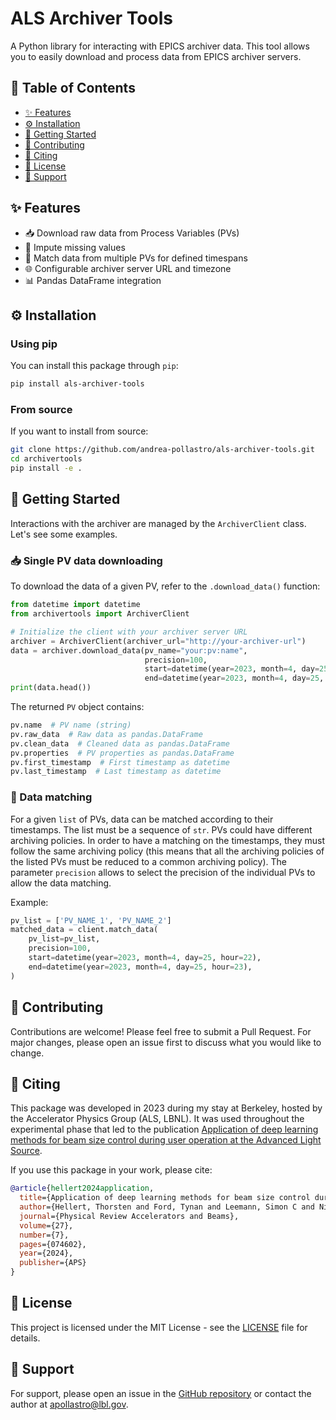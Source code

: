 # ALS Archiver Tools

A Python library for interacting with EPICS archiver data. This tool allows you to easily download and process data from EPICS archiver servers.

## 📑 Table of Contents

- [✨ Features](#-features)
- [⚙️ Installation](#️-installation)
- [🚀 Getting Started](#-getting-started)
- [🤝 Contributing](#-contributing)
- [📝 Citing](#-citing)
- [📄 License](#-license)
- [💬 Support](#-support)

## ✨ Features

- 📥 Download raw data from Process Variables (PVs)
- 🧩 Impute missing values
- 🧮 Match data from multiple PVs for defined timespans
- 🌐 Configurable archiver server URL and timezone
- 📊 Pandas DataFrame integration

## ⚙️ Installation

### Using pip
You can install this package through `pip`:
```bash
pip install als-archiver-tools
```

### From source
If you want to install from source:
```bash
git clone https://github.com/andrea-pollastro/als-archiver-tools.git
cd archivertools
pip install -e .
```

## 🚀 Getting Started

Interactions with the archiver are managed by the `ArchiverClient` class. Let's see some examples.

### 📥 Single PV data downloading
To download the data of a given PV, refer to the `.download_data()` function:

```python
from datetime import datetime
from archivertools import ArchiverClient

# Initialize the client with your archiver server URL
archiver = ArchiverClient(archiver_url="http://your-archiver-url")
data = archiver.download_data(pv_name="your:pv:name", 
                              precision=100,
                              start=datetime(year=2023, month=4, day=25, hour=22), 
                              end=datetime(year=2023, month=4, day=25, hour=23))
print(data.head())
```

The returned `PV` object contains:
```python
pv.name  # PV name (string)
pv.raw_data  # Raw data as pandas.DataFrame
pv.clean_data  # Cleaned data as pandas.DataFrame
pv.properties  # PV properties as pandas.DataFrame
pv.first_timestamp  # First timestamp as datetime
pv.last_timestamp  # Last timestamp as datetime
```

### 🧮 Data matching
For a given `list` of PVs, data can be matched according to their timestamps. The list must be a sequence of `str`.
PVs could have different archiving policies. In order to have a matching on the timestamps, they must follow the same 
archiving policy (this means that all the archiving policies of the listed PVs must be reduced to a common archiving 
policy). The parameter `precision` allows to select the precision of the individual PVs to allow the data matching.

Example:
```python
pv_list = ['PV_NAME_1', 'PV_NAME_2']
matched_data = client.match_data(
    pv_list=pv_list,
    precision=100,
    start=datetime(year=2023, month=4, day=25, hour=22),
    end=datetime(year=2023, month=4, day=25, hour=23),
)
```

## 🤝 Contributing

Contributions are welcome! Please feel free to submit a Pull Request. For major changes, please open an issue first to discuss what you would like to change.

## 📝 Citing

This package was developed in 2023 during my stay at Berkeley, hosted by the Accelerator Physics Group (ALS, LBNL). It was used throughout the experimental phase that led to the publication [Application of deep learning methods for beam size control during user operation at the Advanced Light Source](https://journals.aps.org/prab/abstract/10.1103/PhysRevAccelBeams.27.074602).

If you use this package in your work, please cite:
```bibtex
@article{hellert2024application,
  title={Application of deep learning methods for beam size control during user operation at the Advanced Light Source},
  author={Hellert, Thorsten and Ford, Tynan and Leemann, Simon C and Nishimura, Hiroshi and Venturini, Marco and Pollastro, Andrea},
  journal={Physical Review Accelerators and Beams},
  volume={27},
  number={7},
  pages={074602},
  year={2024},
  publisher={APS}
}
```

## 📄 License

This project is licensed under the MIT License - see the [LICENSE](LICENSE) file for details.

## 💬 Support

For support, please open an issue in the [GitHub repository](https://github.com/andrea-pollastro/als-archiver-tools) or contact the author at apollastro@lbl.gov.
